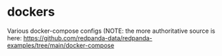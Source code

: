 # dockers
Various docker-compose configs (NOTE: the more authoritative source is here: https://github.com/redpanda-data/redpanda-examples/tree/main/docker-compose
